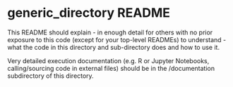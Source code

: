 # generic_directory README

This README should explain - in enough detail for others with no prior exposure to this code (except for your top-level READMEs) to understand - what the code in this directory and sub-directory does and how to use it. 

Very detailed execution documentation (e.g. R or Jupyter Notebooks, calling/sourcing code in external files) should be in the /documentation subdirectory of this directory.
